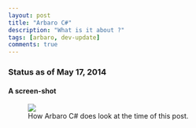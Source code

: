```yaml
---
layout: post
title: "Arbaro C#"
description: "What is it about ?"
tags: [arbaro, dev-update]
comments: true
---
```


### Status as of May 17, 2014

#### A screen-shot

<figure>
	<a href="http://khazanjm.github.io/arbaro-csharp/images/screen_2014_05_17.jpg"><img src="http://khazanjm.github.io/arbaro-csharp//images/screen_2014_05_17.jpg"></a>
	<figcaption>How Arbaro C# does look at the time of this post.</figcaption>
</figure>





